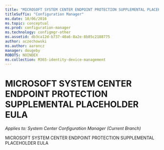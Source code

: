 ```yaml
---
title: "MICROSOFT SYSTEM CENTER ENDPOINT PROTECTION SUPPLEMENTAL PLACEHOLDER EULA"
titleSuffix: "Configuration Manager"
ms.date: 10/06/2016
ms.topic: conceptual
ms.prod: configuration-manager
ms.technology: configmgr-other
ms.assetid: db3ca12d-b737-40a6-8a2e-8b85c2188775
author: aczechowski
ms.author: aaroncz
manager: dougeby
ROBOTS: NOINDEX
ms.collection: M365-identity-device-management
---
```

# MICROSOFT SYSTEM CENTER ENDPOINT PROTECTION SUPPLEMENTAL PLACEHOLDER EULA

*Applies to: System Center Configuration Manager (Current Branch)*

MICROSOFT SYSTEM CENTER ENDPOINT PROTECTION SUPPLEMENTAL PLACEHOLDER EULA
